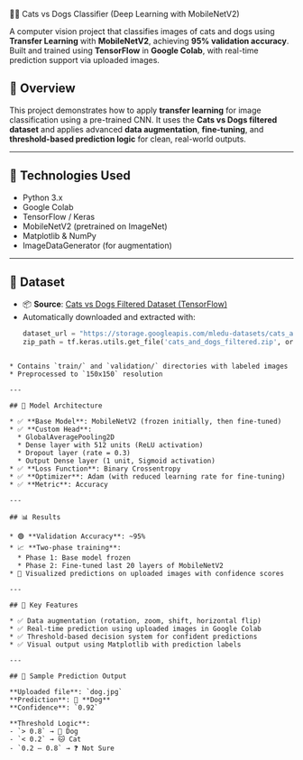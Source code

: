 🐶🐱 Cats vs Dogs Classifier (Deep Learning with MobileNetV2)

A computer vision project that classifies images of cats and dogs using **Transfer Learning** with **MobileNetV2**, achieving **95% validation accuracy**. Built and trained using **TensorFlow** in **Google Colab**, with real-time prediction support via uploaded images.



## 📌 Overview

This project demonstrates how to apply **transfer learning** for image classification using a pre-trained CNN. It uses the **Cats vs Dogs filtered dataset** and applies advanced **data augmentation**, **fine-tuning**, and **threshold-based prediction logic** for clean, real-world outputs.

---

## 🚀 Technologies Used

- Python 3.x
- Google Colab
- TensorFlow / Keras
- MobileNetV2 (pretrained on ImageNet)
- Matplotlib & NumPy
- ImageDataGenerator (for augmentation)

---

## 📁 Dataset

- 📦 **Source**: [Cats vs Dogs Filtered Dataset (TensorFlow)](https://storage.googleapis.com/mledu-datasets/cats_and_dogs_filtered.zip)
- Automatically downloaded and extracted with:
  ```python
  dataset_url = "https://storage.googleapis.com/mledu-datasets/cats_and_dogs_filtered.zip"
  zip_path = tf.keras.utils.get_file('cats_and_dogs_filtered.zip', origin=dataset_url)
````

* Contains `train/` and `validation/` directories with labeled images  
* Preprocessed to `150x150` resolution

---

## 🧠 Model Architecture

* ✅ **Base Model**: MobileNetV2 (frozen initially, then fine-tuned)
* ✅ **Custom Head**:
  * GlobalAveragePooling2D  
  * Dense layer with 512 units (ReLU activation)  
  * Dropout layer (rate = 0.3)  
  * Output Dense layer (1 unit, Sigmoid activation)
* ✅ **Loss Function**: Binary Crossentropy  
* ✅ **Optimizer**: Adam (with reduced learning rate for fine-tuning)  
* ✅ **Metric**: Accuracy

---

## 📊 Results

* 🟢 **Validation Accuracy**: ~95%
* 📈 **Two-phase training**:
  * Phase 1: Base model frozen  
  * Phase 2: Fine-tuned last 20 layers of MobileNetV2
* 🧪 Visualized predictions on uploaded images with confidence scores

---

## 🎯 Key Features

* ✅ Data augmentation (rotation, zoom, shift, horizontal flip)  
* ✅ Real-time prediction using uploaded images in Google Colab  
* ✅ Threshold-based decision system for confident predictions  
* ✅ Visual output using Matplotlib with prediction labels

---

## 📸 Sample Prediction Output

**Uploaded file**: `dog.jpg`  
**Prediction**: 🐶 **Dog**  
**Confidence**: `0.92`

**Threshold Logic**:
- `> 0.8` → 🐶 Dog  
- `< 0.2` → 🐱 Cat  
- `0.2 – 0.8` → ❓ Not Sure







